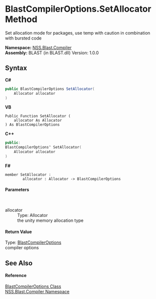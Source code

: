 # BlastCompilerOptions.SetAllocator Method 
 

Set allocation mode for packages, use temp with caution in combination with bursted code

**Namespace:**&nbsp;<a href="26a25caa-f50b-92ad-f15c-dbb9db1493ae">NSS.Blast.Compiler</a><br />**Assembly:**&nbsp;BLAST (in BLAST.dll) Version: 1.0.0

## Syntax

**C#**<br />
``` C#
public BlastCompilerOptions SetAllocator(
	Allocator allocator
)
```

**VB**<br />
``` VB
Public Function SetAllocator ( 
	allocator As Allocator
) As BlastCompilerOptions
```

**C++**<br />
``` C++
public:
BlastCompilerOptions^ SetAllocator(
	Allocator allocator
)
```

**F#**<br />
``` F#
member SetAllocator : 
        allocator : Allocator -> BlastCompilerOptions 

```


#### Parameters
&nbsp;<dl><dt>allocator</dt><dd>Type: Allocator<br />the unity memory allocation type</dd></dl>

#### Return Value
Type: <a href="acd2f6cc-9dc8-39b3-7ff6-2a1a35ecce47">BlastCompilerOptions</a><br />compiler options

## See Also


#### Reference
<a href="acd2f6cc-9dc8-39b3-7ff6-2a1a35ecce47">BlastCompilerOptions Class</a><br /><a href="26a25caa-f50b-92ad-f15c-dbb9db1493ae">NSS.Blast.Compiler Namespace</a><br />